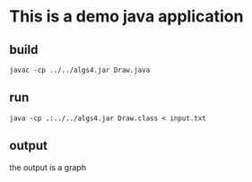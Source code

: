 # This is a demo java application

## build

``` 
javac -cp ../../algs4.jar Draw.java
```

## run

```
java -cp .:../../algs4.jar Draw.class < input.txt
```

## output

the output is a graph